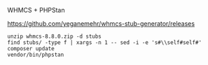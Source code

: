 WHMCS + PHPStan

https://github.com/yeganemehr/whmcs-stub-generator/releases

```shell
unzip whmcs-8.8.0.zip -d stubs
find stubs/ -type f | xargs -n 1 -- sed -i -e 's#\\self#self#'
composer update
vendor/bin/phpstan
```
